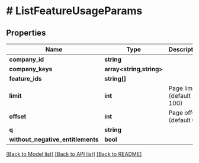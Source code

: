 # # ListFeatureUsageParams

## Properties

Name | Type | Description | Notes
------------ | ------------- | ------------- | -------------
**company_id** | **string** |  | [optional]
**company_keys** | **array<string,string>** |  | [optional]
**feature_ids** | **string[]** |  | [optional]
**limit** | **int** | Page limit (default 100) | [optional]
**offset** | **int** | Page offset (default 0) | [optional]
**q** | **string** |  | [optional]
**without_negative_entitlements** | **bool** |  | [optional]

[[Back to Model list]](../../README.md#models) [[Back to API list]](../../README.md#endpoints) [[Back to README]](../../README.md)

